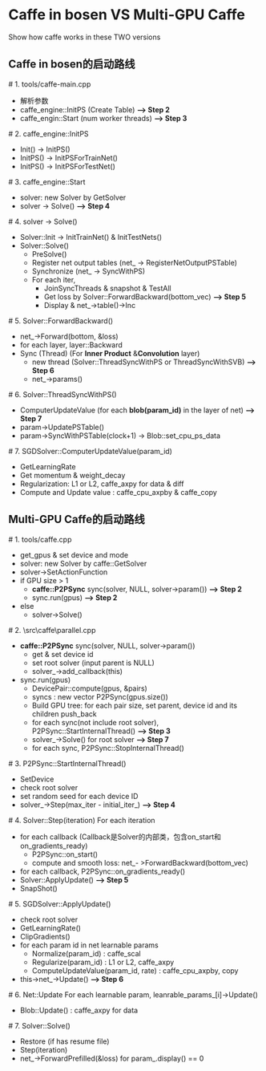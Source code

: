 # Caffe in bosen VS Multi-GPU Caffe
Show how caffe works in these TWO versions

## Caffe in bosen的启动路线

\# 1. tools/caffe-main.cpp
 - 解析参数
 - caffe_engine::InitPS (Create Table)  **--> Step 2**
 -  caffe_engin::Start (num worker threads)  **--> Step 3**

\# 2. caffe_engine::InitPS
- Init() -> InitPS()
- InitPS() -> InitPSForTrainNet()
- InitPS() -> InitPSForTestNet()

\# 3. caffe_engine::Start
- solver: new Solver by GetSolver
- solver -> Solve()  **--> Step 4**

\# 4. solver -> Solve()
 - Solver::Init -> InitTrainNet() & InitTestNets()
 - Solver::Solve()
     - PreSolve()
     - Register net output tables (net_ -> RegisterNetOutputPSTable)
     - Synchronize (net_ -> SyncWithPS)
     - For each iter,
         - JoinSyncThreads & snapshot & TestAll
         - Get loss by Solver::ForwardBackward(bottom_vec)  **--> Step 5**
         - Display & net_->table()->Inc

\# 5. Solver::ForwardBackward()
- net_->Forward(bottom, &loss)
- for each layer, layer::Backward
- Sync (Thread) (For **Inner Product** &**Convolution**  layer)
    - new thread (Solver::ThreadSyncWithPS or ThreadSyncWithSVB)  **--> Step 6**
    - net_->params() 

\# 6. Solver::ThreadSyncWithPS()
- ComputerUpdateValue (for each **blob(param_id)** in the layer of net)  **--> Step 7**
- param->UpdatePSTable()
- param->SyncWithPSTable(clock+1) -> Blob::set\_cpu\_ps\_data

\# 7. SGDSolver::ComputerUpdateValue(param_id)
- GetLearningRate
- Get momentum & weight_decay
- Regularization: L1 or L2, caffe_axpy for data & diff
- Compute and Update value : caffe\_cpu\_axpby & caffe_copy 


## Multi-GPU Caffe的启动路线

\# 1. tools/caffe.cpp
- get_gpus & set device and mode
- solver: new Solver by caffe::GetSolver
- solver->SetActionFunction
- if GPU size > 1
    - **caffe::P2PSync** sync(solver, NULL, solver->param()) **--> Step 2**
    - sync.run(gpus) **--> Step 2**
- else 
    - solver->Solve()

\# 2. \src\caffe\parallel.cpp
- **caffe::P2PSync** sync(solver, NULL, solver->param())
    - get & set device id
    - set root solver (input parent is NULL)
    - solver\_->add\_callback(this)
- sync.run(gpus)
    - DevicePair::compute(gpus, &pairs)
    - syncs : new vector P2PSync(gpus.size())
    - Build GPU tree: for each pair size, set parent, device id and its children push_back
    - for each sync(not include root solver), P2PSync::StartInternalThread() **--> Step 3**
    - solver_->Solve() for root solver **--> Step 7**
    - for each sync, P2PSync::StopInternalThread()

\# 3. P2PSync::StartInternalThread()
- SetDevice
- check root solver
- set random seed for each device ID
- solver\_->Step(max\_iter - initial\_iter\_) **--> Step 4**

\# 4. Solver::Step(iteration)
For each iteration
- for each callback (Callback是Solver的内部类，包含on_start和on\_gradients\_ready)
    - P2PSync::on_start()
    - compute and smooth loss: net\_- >ForwardBackward(bottom\_vec)
- for each callback, P2PSync::on\_gradients\_ready()
- Solver::ApplyUpdate() **--> Step 5**
- SnapShot()

\# 5. SGDSolver::ApplyUpdate()
- check root solver
- GetLearningRate()
- ClipGradients()
- for each param id in net learnable params
    - Normalize(param_id) : caffe\_scal
    - Regularize(param_id) : L1 or L2, caffe\_axpy
    - ComputeUpdateValue(param_id, rate) : caffe\_cpu\_axpby, copy
- this->net_->Update()  **--> Step 6**

\# 6. Net::Update
For each learnable param, leanrable\_params\_[i]->Update()
- Blob::Update() : caffe\_axpy for data

\# 7. Solver::Solve()
- Restore (if has resume file)
- Step(iteration)
- net_->ForwardPrefilled(&loss) for param\_.display() == 0
